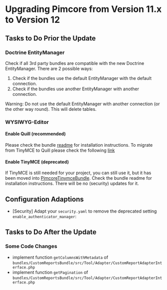 # Upgrading Pimcore from Version 11.x to Version 12

## Tasks to Do Prior the Update
### Doctrine EntityManager
Check if all 3rd party bundles are compatible with the new Doctrine EntityManager.
There are 2 possible ways:
1. Check if the bundles use the default EntityManager with the default connection.
2. Check if the bundles use another EntityManager with another connection.

Warning: Do not use the default EntityManager with another connection (or the other way round). This will delete tables.


### WYSIWYG-Editor
#### Enable Quill (recommended)
Please check the bundle [readme](https://github.com/pimcore/quill-bundle/blob/1.x/README.md) for installation instructions.
To migrate from TinyMCE to Quill please check the following [link](https://github.com/pimcore/quill-bundle/blob/1.x/doc/01_Migration_to_Quill.md)

#### Enable TinyMCE (deprecated)
If TinyMCE is still needed for your project, you can still use it, but it has been moved into [PimcoreTinymceBundle](https://github.com/pimcore/tinymce-bundle/blob/1.x/README.md). Check the bundle readme for installation instructions.
There will be no (security) updates for it.

## Configuration Adaptions
- [Security] Adapt your `security.yaml` to remove the deprecated setting `enable_authenticator_manager`:


## Tasks to Do After the Update

### Some Code Changes

- implement function `getColumnsWithMetadata` of `bundles/CustomReportsBundle/src/Tool/Adapter/CustomReportAdapterInterface.php`
- implement function `getPagination` of `bundles/CustomReportsBundle/src/Tool/Adapter/CustomReportAdapterInterface.php`
